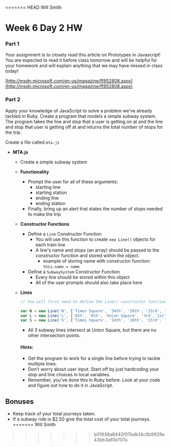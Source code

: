 <<<<<<< HEAD
Will Smith

Week 6 Day 2 HW
============

### Part 1
Your assignment is to closely read this article on Prototypes in Javascript! You are expected to read it before class tomorrow and will be helpful for your homework and will explain anything that we may have missed in class today!

[http://msdn.microsoft.com/en-us/magazine/ff852808.aspx](http://msdn.microsoft.com/en-us/magazine/ff852808.aspx)

### Part 2
Apply your knowledge of JavaScript to solve a problem we've already tackled in Ruby.
Create a program that models a simple subway system. The program takes the line and stop that a user is getting on at and the line and stop that user is getting off at and returns the total number of stops for the trip.

Create a file called `mta.js`

- **MTA.js**
    - Create a simple subway system
    - **Functionality**
      - Prompt the user for all of these arguments:
          - starting line
          - starting station
          - ending line
          - ending station
      - Finally, bring up an alert that states the number of stops needed to make the trip
    - **Constructor Functions**
        - Define a `Line` Constructor Function 
            - You will use this function to create `new Line()` objects for each train line
            - A line's name and stops (an array) should be passed to the constructor function and stored within the object.
                - example of storing name with constructor function: `this.name = name`
        - Define a `SubwaySystem` Constructor Function
            - Every line should be stored within this object
            - All of the user prompts should also take place here
    - **Lines**
        ```js
        // You will first need to define the Line() constructor function to create new Lines

        var N = new Line('N', ['Times Square', '34th', '28th', '23rd', 'Union Square', '8th']);
        var L = new Line('L', ['8th', '6th', 'Union Square', '3rd','1st']);
        var S = new Line('S', ['Times Square', '34th', '28th', '23rd', 'Union Square', '8th']);
        ```
        - All 3 subway lines intersect at Union Square, but there are no other intersection points.

        #### Hints:

        * Get the program to work for a single line before trying to tackle multiple lines.
        * Don't worry about user input. Start off by just hardcoding your stop and line choices in local variables.
        * Remember, you've done this in Ruby before. Look at your code and figure out how to do it in JavaScript.

## Bonuses

- Keep track of your total journeys taken.
- If a subway ride is $2.50 give the total cost of your total journeys.
=======
Will Smith
>>>>>>> b01938a8442f07bdb14c0b9929e43bb3a61e707a
